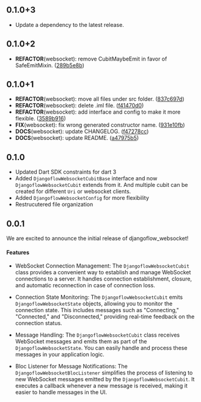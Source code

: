 ## 0.1.0+3

 - Update a dependency to the latest release.

## 0.1.0+2

 - **REFACTOR**(websocket): remove CubitMaybeEmit in favor of SafeEmitMixin. ([289b5e8b](https://github.com/djangoflow/flutter-djangoflow/commit/289b5e8b30034757f9fd1e71a6985c8c0146d0db))

## 0.1.0+1

 - **REFACTOR**(websocket): move all files under src folder. ([837c697d](https://github.com/djangoflow/flutter-djangoflow/commit/837c697de1a055eab1e49307692ef4330de4e3d9))
 - **REFACTOR**(websocket): delete .iml file. ([f41470d0](https://github.com/djangoflow/flutter-djangoflow/commit/f41470d0380e8aefb24cdd6fde32bfc8d13e052c))
 - **REFACTOR**(websocket): add interface and config to make it more flexible. ([3589b916](https://github.com/djangoflow/flutter-djangoflow/commit/3589b916752c511aa29c8e4eedf353d43a81c99c))
 - **FIX**(websocket): fix wrong generated constructor name. ([931e10fb](https://github.com/djangoflow/flutter-djangoflow/commit/931e10fb40971711d69be91ba761217a4a0079bc))
 - **DOCS**(websocket): update CHANGELOG. ([f47278cc](https://github.com/djangoflow/flutter-djangoflow/commit/f47278cced0e8b84d2d17fdb94b78043aafb10cb))
 - **DOCS**(websocket): update README. ([a47975b5](https://github.com/djangoflow/flutter-djangoflow/commit/a47975b5927501bf4eddfb6fdf8c1c8f60e6e879))

## 0.1.0

- Updated Dart SDK constraints for dart 3
- Added `DjangoflowWebsocketCubitBase` interface and now `DjangoflowWebsocketCubit` extends from it. And multiple cubit can be created for different `Uri` or websocket clients.
- Added `DjangoflowWebsocketConfig` for more flexibility
- Restrucutered file organization

## 0.0.1

We are excited to announce the initial release of djangoflow_websocket!

#### Features

- WebSocket Connection Management: The `DjangoflowWebsocketCubit` class provides a convenient way to establish and manage WebSocket connections to a server. It handles connection establishment, closure, and automatic reconnection in case of connection loss.

- Connection State Monitoring: The `DjangoflowWebsocketCubit` emits `DjangoflowWebsocketState` objects, allowing you to monitor the connection state. This includes messages such as "Connecting," "Connected," and "Disconnected," providing real-time feedback on the connection status.

- Message Handling: The `DjangoflowWebsocketCubit` class receives WebSocket messages and emits them as part of the `DjangoflowWebsocketState`. You can easily handle and process these messages in your application logic.

- Bloc Listener for Message Notifications: The `DjangoflowWebsocketBlocListener` simplifies the process of listening to new WebSocket messages emitted by the `DjangoflowWebsocketCubit`. It executes a callback whenever a new message is received, making it easier to handle messages in the UI.
